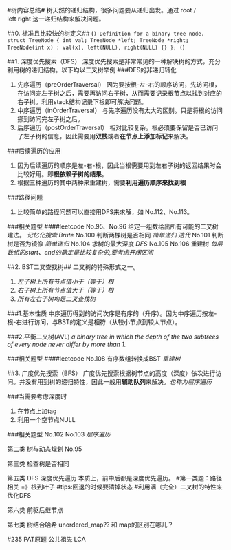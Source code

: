 #树内容总结#
树天然的递归结构，很多问题要从递归出发。通过
    root
    /  \
left    right
这一递归结构来解决问题。

##0. 标准且比较快的树定义##
(```)
 Definition for a binary tree node.
 struct TreeNode {
    int val;
    TreeNode *left;
    TreeNode *right;
    TreeNode(int x) : val(x), left(NULL), right(NULL) {}
 };
(```)


##1. 深度优先搜索（DFS）
深度优先搜索是非常常见的一种解决树的方式，充分利用树的递归结构。以下均以二叉树举例
###DFS的非递归转化
1. 先序遍历（preOrderTraversal）
    因为要按根-左-右的顺序访问，先访问根，在访问完左子树之后，需要再访问右子树，从而需要记录根节点以找到对应的右子树。利用stack结构记录下根即可解决问题。
2. 中序遍历（inOrderTraversal）
    与先序遍历没有太大的区别。只是将根的访问挪到访问完左子树之后。
3. 后序遍历（postOrderTraversal）
    相对比较复杂。根必须要保留是否已访问了左子树的信息，因此需要用**双栈**或者**在节点上添加标记**来解决。

###后续遍历的应用
1. 因为后续遍历的顺序是左-右-根，因此当根需要用到左右子树的返回结果时会比较好用。即**根依赖子树的结果**。
2. 根据三种遍历的其中两种来重建树，需要**利用遍历顺序来找到根**

###路径问题
1. 比较简单的路径问题可以直接用DFS来求解，如 No.112、No.113。


###相关题型
####leetcode
No.95、No.96 给定一组数给出所有可能的二叉树建法。 *记忆化搜索* *Brute*
No.100 判断两棵树是否相同 *简单递归* *迭代*
No.101 判断树是否为镜像 *简单递归*
No.104 求树的最大深度 *DFS*
No.105 No.106 重建树 *每层数组的start、end的确定是比较复杂的,要考虑开闭区间*

##2. BST二叉查找树##
二叉树的特殊形式之一。
1. *左子树上所有节点值小于（等于）根*
2. *右子树上所有节点值大于（等于）根*
3. *所有左右子树均是二叉查找树*

###1.基本性质
中序遍历得到的访问次序是有序的（升序）。因为中序遍历按左-根-右进行访问，与BST的定义是相符（从较小节点到较大节点）。

###2.平衡二叉树(AVL)
*a binary tree in which the depth of the two subtrees of every node never differ by more than 1.*


###相关题型
####leetcode
No.108 有序数组转换成BST *重建树*


##3. 广度优先搜索（BFS）
广度优先搜索根据树节点的高度（深度）依次进行访问。并没有用到树的递归特性，因此一般用**辅助队列**来解决。*也称为层序遍历*

###当需要考虑深度时
1. 在节点上加tag 
2. 利用一个空节点NULL

###相关题型
No.102 No.103 *层序遍历*







第二类 树与动态规划
No.95

第三类 检查树是否相同


第五类 DFS 深度优先遍历 本质上，前中后都是深度优先遍历。
    #第一类题：路径相关 =》根到叶子 #tips:回退的时候要清掉状态
    #利用满（完全）二叉树的特性来优化DFS

第六类 前驱后继节点

第七类 树结合哈希
unordered_map?? 和 map的区别在哪儿？

#235 PAT原题 公共祖先 LCA
